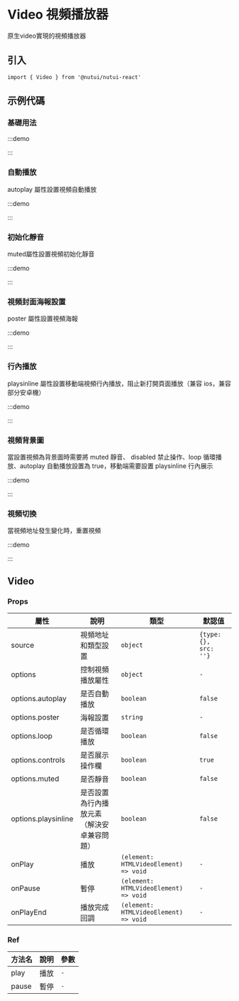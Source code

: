 # Video 視頻播放器

原生video實現的視頻播放器

## 引入

```tsx
import { Video } from '@nutui/nutui-react'
```

## 示例代碼

### 基礎用法

:::demo

<CodeBlock src='h5/demo1.tsx'></CodeBlock>

:::

### 自動播放

autoplay 屬性設置視頻自動播放

:::demo

<CodeBlock src='h5/demo2.tsx'></CodeBlock>

:::

### 初始化靜音

muted屬性設置視頻初始化靜音

:::demo

<CodeBlock src='h5/demo3.tsx'></CodeBlock>

:::

### 視頻封面海報設置

poster 屬性設置視頻海報

:::demo

<CodeBlock src='h5/demo4.tsx'></CodeBlock>

:::

### 行內播放

playsinline 屬性設置移動端視頻行內播放，阻止新打開頁面播放（兼容 ios，兼容部分安卓機）

:::demo

<CodeBlock src='h5/demo5.tsx'></CodeBlock>

:::

### 視頻背景圖

當設置視頻為背景圖時需要將 muted 靜音、 disabled 禁止操作、loop 循環播放、autoplay 自動播放設置為 true，移動端需要設置 playsinline 行內展示

:::demo

<CodeBlock src='h5/demo6.tsx'></CodeBlock>

:::

### 視頻切換

當視頻地址發生變化時，重置視頻

:::demo

<CodeBlock src='h5/demo7.tsx'></CodeBlock>

:::

## Video

### Props

| 屬性 | 說明 | 類型 | 默認值 |
| --- | --- | --- | --- |
| source | 視頻地址和類型設置 | `object` | `{type: {}, src: ''}` |
| options | 控制視頻播放屬性 | `object` | `-` |
| options.autoplay | 是否自動播放 | `boolean` | `false` |
| options.poster | 海報設置 | `string` | `-` |
| options.loop | 是否循環播放 | `boolean` | `false` |
| options.controls | 是否展示操作欄 | `boolean` | `true` |
| options.muted | 是否靜音 | `boolean` | `false` |
| options.playsinline | 是否設置為行內播放元素（解決安卓兼容問題） | `boolean` | `false` |
| onPlay | 播放 | `(element: HTMLVideoElement) => void` | `-` |
| onPause | 暫停 | `(element: HTMLVideoElement) => void` | `-` |
| onPlayEnd | 播放完成回調 | `(element: HTMLVideoElement) => void` | `-` |

### Ref

| 方法名 | 說明 | 參數 |
| --- | --- | --- |
| play | 播放 | `-` |
| pause | 暫停 | `-` |
